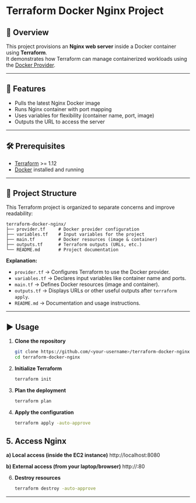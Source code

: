 # Terraform Docker Nginx Project

## 📌 Overview

This project provisions an **Nginx web server** inside a Docker container using **Terraform**.  
It demonstrates how Terraform can manage containerized workloads using the [Docker Provider](https://registry.terraform.io/providers/kreuzwerker/docker).

---

## 🚀 Features

- Pulls the latest Nginx Docker image
- Runs Nginx container with port mapping
- Uses variables for flexibility (container name, port, image)
- Outputs the URL to access the server

---

## 🛠️ Prerequisites

- [Terraform](https://developer.hashicorp.com/terraform/downloads) >= 1.12
- [Docker](https://docs.docker.com/get-docker/) installed and running

---

## 📂 Project Structure

This Terraform project is organized to separate concerns and improve readability:

```
terraform-docker-nginx/
├── provider.tf     # Docker provider configuration
├── variables.tf    # Input variables for the project
├── main.tf         # Docker resources (image & container)
├── outputs.tf      # Terraform outputs (URLs, etc.)
└── README.md       # Project documentation
```

**Explanation:**
- `provider.tf` → Configures Terraform to use the Docker provider.
- `variables.tf` → Declares input variables like container name and ports.
- `main.tf` → Defines Docker resources (image and container).
- `outputs.tf` → Displays URLs or other useful outputs after `terraform apply`.
- `README.md` → Documentation and usage instructions.

---

## ▶️ Usage

1. **Clone the repository**

   ```bash
   git clone https://github.com/<your-username>/terraform-docker-nginx.git
   cd terraform-docker-nginx

   ```

2. **Initialize Terraform**
   ```bash
   terraform init

   ```

3. **Plan the deployment**
   ```bash
   terraform plan

   ```

4. **Apply the configuration**
   ```bash
   terraform apply -auto-approve

   ```


## 5. **Access Nginx**

**a) Local access (inside the EC2 instance)**
http://localhost:8080

**b) External access (from your laptop/browser)**
http://<ec2-public-ip>:80

6. **Destroy resources**
   ```bash
   terraform destroy -auto-approve

   ```

---
